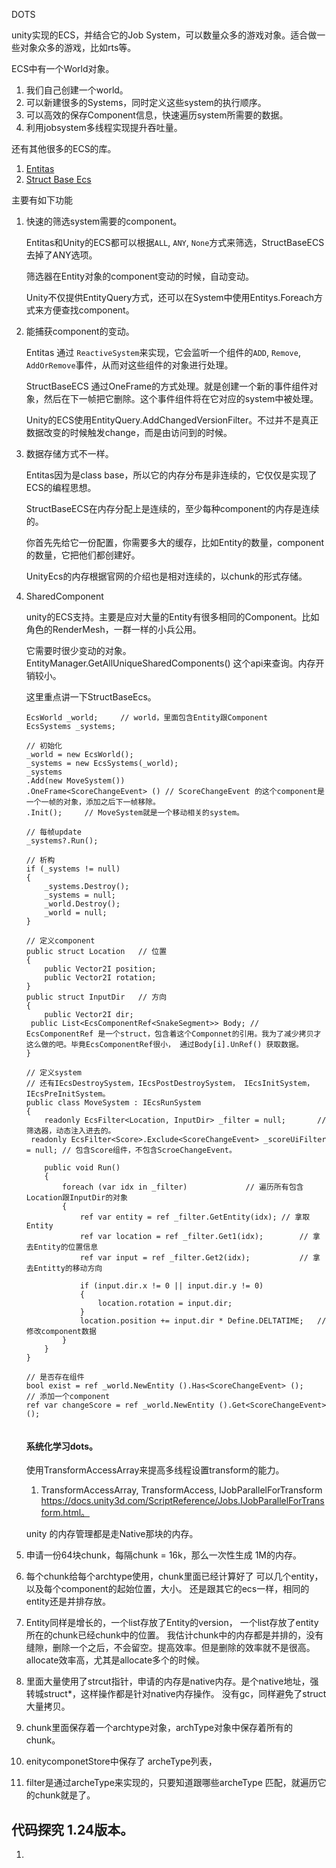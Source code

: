 DOTS

unity实现的ECS，并结合它的Job System，可以数量众多的游戏对象。适合做一些对象众多的游戏，比如rts等。



ECS中有一个World对象。

1. 我们自己创建一个world。
2. 可以新建很多的Systems，同时定义这些system的执行顺序。
3. 可以高效的保存Component信息，快速遍历system所需要的数据。
4. 利用jobsystem多线程实现提升吞吐量。



还有其他很多的ECS的库。

1. [Entitas](https://github.com/sschmid/Entitas-CSharp)
2. [Struct Base Ecs](https://github.com/Leopotam/ecs)



主要有如下功能

1. 快速的筛选system需要的component。

   Entitas和Unity的ECS都可以根据`ALL`, `ANY`, `None`方式来筛选，StructBaseECS去掉了ANY选项。

   筛选器在Entity对象的component变动的时候，自动变动。

   Unity不仅提供EntityQuery方式，还可以在System中使用Entitys.Foreach方式来方便查找component。

2. 能捕获component的变动。

   Entitas 通过 `ReactiveSystem`来实现，它会监听一个组件的`ADD`, `Remove`, `AddOrRemove`事件，从而对这些组件的对象进行处理。

   StructBaseECS 通过OneFrame的方式处理。就是创建一个新的事件组件对象，然后在下一帧把它删除。这个事件组件将在它对应的system中被处理。

   Unity的ECS使用EntityQuery.AddChangedVersionFilter。不过并不是真正数据改变的时候触发change，而是由访问到的时候。

3. 数据存储方式不一样。

   Entitas因为是class base，所以它的内存分布是非连续的，它仅仅是实现了ECS的编程思想。

   StructBaseECS在内存分配上是连续的，至少每种component的内存是连续的。

   你首先先给它一份配置，你需要多大的缓存，比如Entity的数量，component的数量，它把他们都创建好。

   UnityEcs的内存根据官网的介绍也是相对连续的，以chunk的形式存储。

4. SharedComponent

   unity的ECS支持。主要是应对大量的Entity有很多相同的Component。比如角色的RenderMesh，一群一样的小兵公用。

   它需要时很少变动的对象。EntityManager.GetAllUniqueSharedComponents() 这个api来查询。内存开销较小。

   
   
   这里重点讲一下StructBaseEcs。
   
   
   
   ```
   EcsWorld _world;		// world，里面包含Entity跟Component
   EcsSystems _systems;
   
   // 初始化
   _world = new EcsWorld();
   _systems = new EcsSystems(_world);
   _systems
   .Add(new MoveSystem())
   .OneFrame<ScoreChangeEvent> () // ScoreChangeEvent 的这个component是一个一帧的对象，添加之后下一帧移除。
   .Init(); 	// MoveSystem就是一个移动相关的system。
   
   // 每帧update
   _systems?.Run();
   
   // 析构
   if (_systems != null)
   {
       _systems.Destroy();
       _systems = null;
       _world.Destroy();
       _world = null;
   }
   
   // 定义component
   public struct Location	// 位置
   {
       public Vector2I position;
       public Vector2I rotation;
   }
   public struct InputDir	// 方向
   {
       public Vector2I dir;
   	public List<EcsComponentRef<SnakeSegment>> Body; // EcsComponentRef 是一个struct，包含着这个Componnet的引用。我为了减少拷贝才这么做的吧。毕竟EcsComponentRef很小， 通过Body[i].UnRef() 获取数据。
   }
   
   // 定义system
   // 还有IEcsDestroySystem，IEcsPostDestroySystem， IEcsInitSystem， IEcsPreInitSystem。
   public class MoveSystem : IEcsRunSystem							
   {
       readonly EcsFilter<Location, InputDir> _filter = null;		// 筛选器，动态注入进去的。
   	readonly EcsFilter<Score>.Exclude<ScoreChangeEvent> _scoreUiFilter = null; // 包含Score组件，不包含ScroeChangeEvent。
   
       public void Run()
       {
           foreach (var idx in _filter)				// 遍历所有包含Location跟InputDir的对象
           {
               ref var entity = ref _filter.GetEntity(idx);	// 拿取Entity
               ref var location = ref _filter.Get1(idx);		// 拿去Entity的位置信息
               ref var input = ref _filter.Get2(idx);			// 拿去Entitty的移动方向
   
               if (input.dir.x != 0 || input.dir.y != 0)
               {
                   location.rotation = input.dir;
               }
               location.position += input.dir * Define.DELTATIME;	// 修改component数据
           }
       }
   }
   
   // 是否存在组件
   bool exist = ref _world.NewEntity ().Has<ScoreChangeEvent> ();
   // 添加一个component
   ref var changeScore = ref _world.NewEntity ().Get<ScoreChangeEvent> ();
   
   
   ```
   
   

   #### 系统化学习dots。
   
   
   使用TransformAccessArray来提高多线程设置transform的能力。
   1. TransformAccessArray, TransformAccess, IJobParallelForTransform
   https://docs.unity3d.com/ScriptReference/Jobs.IJobParallelForTransform.html。



   unity 的内存管理都是走Native那块的内存。
1. 申请一份64块chunk，每隔chunk = 16k，那么一次性生成 1M的内存。
2. 每个chunk给每个archtype使用，chunk里面已经计算好了 可以几个entity，以及每个component的起始位置，大小。 还是跟其它的ecs一样，相同的entity还是并排存放。
3. Entity同样是增长的，一个list存放了Entity的version， 一个list存放了entity所在的chunk已经chunk中的位置。 我估计chunk中的内存都是并排的，没有缝隙，删除一个之后，不会留空。提高效率。但是删除的效率就不是很高。 allocate效率高，尤其是allocate多个的时候。
4. 里面大量使用了strcut指针，申请的内存是native内存。是个native地址，强转城struct*，这样操作都是针对native内存操作。 没有gc，同样避免了struct大量拷贝。
5. chunk里面保存着一个archtype对象，archType对象中保存着所有的chunk。
6. enitycomponetStore中保存了 archeType列表，
7. filter是通过archeType来实现的，只要知道跟哪些archeType 匹配，就遍历它的chunk就是了。


## 代码探究 1.24版本。
1. 
